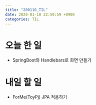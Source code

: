 ```yaml
---
title: "200110_TIL"
date: 2020-01-10 22:59:59 +0900
categories: TIL
---
```

# 오늘 한 일
* SpringBoot와 Handlebars로 화면 만들기  

# 내일 할 일
* ForMe(ToyPj) JPA 적용하기